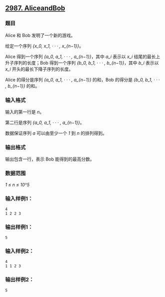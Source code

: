 ## [2987. AliceandBob](https://www.acwing.com/problem/content/2990/)

### 题目

Alice 和 Bob 发明了一个新的游戏。

给定一个序列 *{x_0, x_1, · · · , x_{n−1}}*。

Alice 得到一个序列 *{a_0, a_1, · · · , a_{n−1}}*，其中 *a_i* 表示以 *x_i* 结尾的最长上升子序列的长度；Bob 得到一个序列 *{b_0, b_1, · · · , b_{n−1}}*，其中 *b_i* 表示以 *x_i* 开头的最长下降子序列的长度。

Alice 的得分是序列 *{a_0, a_1, · · · , a_{n−1}}* 的和，Bob 的得分是 *{b_0, b_1, · · · , b_{n−1}}* 的和。

### 输入格式

输入的第一行是 *n*。

第二行是序列 *{a_0, a_1, · · · , a_{n−1}}*。

数据保证序列 *a* 可以由至少一个 *1* 到 *n* 的排列得到。

### 输出格式

输出包含一行，表示 Bob 能得到的最高分数。

### 数据范围

*1 ≤ n ≤ 10^5*

### 输入样例1：

```
4
1 2 2 3
```

### 输出样例1：

```
5
```

### 输入样例2：

```
4
1 1 2 3
```

### 输出样例2：

```
5
```
